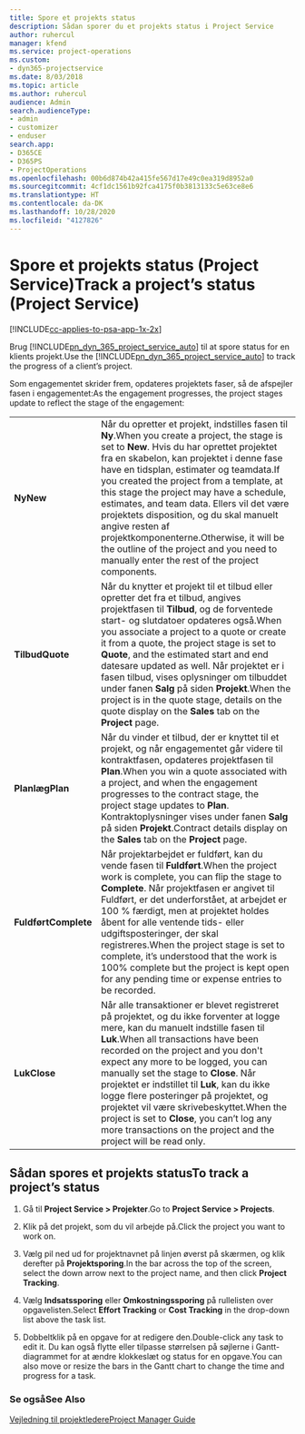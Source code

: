 ```yaml
---
title: Spore et projekts status
description: Sådan sporer du et projekts status i Project Service
author: ruhercul
manager: kfend
ms.service: project-operations
ms.custom:
- dyn365-projectservice
ms.date: 8/03/2018
ms.topic: article
ms.author: ruhercul
audience: Admin
search.audienceType:
- admin
- customizer
- enduser
search.app:
- D365CE
- D365PS
- ProjectOperations
ms.openlocfilehash: 00b6d874b42a415fe567d17e49c0ea319d8952a0
ms.sourcegitcommit: 4cf1dc1561b92fca4175f0b3813133c5e63ce8e6
ms.translationtype: HT
ms.contentlocale: da-DK
ms.lasthandoff: 10/28/2020
ms.locfileid: "4127826"
---
```

# <a name="track-a-projects-status-project-service"></a><span data-ttu-id="b444d-103">Spore et projekts status (Project Service)</span><span class="sxs-lookup"><span data-stu-id="b444d-103">Track a project’s status (Project Service)</span></span>

[!INCLUDE[cc-applies-to-psa-app-1x-2x](../includes/cc-applies-to-psa-app-1x-2x.md)]

<span data-ttu-id="b444d-104">Brug [!INCLUDE[pn_dyn_365_project_service_auto](../includes/pn-dyn-365-project-service-auto.md)] til at spore status for en klients projekt.</span><span class="sxs-lookup"><span data-stu-id="b444d-104">Use the [!INCLUDE[pn_dyn_365_project_service_auto](../includes/pn-dyn-365-project-service-auto.md)] to track the progress of a client’s project.</span></span>  

<span data-ttu-id="b444d-105">Som engagementet skrider frem, opdateres projektets faser, så de afspejler fasen i engagementet:</span><span class="sxs-lookup"><span data-stu-id="b444d-105">As the engagement progresses, the project stages update to reflect the stage of the engagement:</span></span>  


|              |                                                                                                                                                                                                                                                                                                  |
|--------------|--------------------------------------------------------------------------------------------------------------------------------------------------------------------------------------------------------------------------------------------------------------------------------------------------|
|   <span data-ttu-id="b444d-106">**Ny**</span><span class="sxs-lookup"><span data-stu-id="b444d-106">**New**</span></span>    | <span data-ttu-id="b444d-107">Når du opretter et projekt, indstilles fasen til **Ny**.</span><span class="sxs-lookup"><span data-stu-id="b444d-107">When you create a project, the stage is set to **New**.</span></span> <span data-ttu-id="b444d-108">Hvis du har oprettet projektet fra en skabelon, kan projektet i denne fase have en tidsplan, estimater og teamdata.</span><span class="sxs-lookup"><span data-stu-id="b444d-108">If you created the project from a template, at this stage the project may have a schedule, estimates, and team data.</span></span> <span data-ttu-id="b444d-109">Ellers vil det være projektets disposition, og du skal manuelt angive resten af projektkomponenterne.</span><span class="sxs-lookup"><span data-stu-id="b444d-109">Otherwise, it will be the outline of the project and you need to manually enter the rest of the project components.</span></span> |
|  <span data-ttu-id="b444d-110">**Tilbud**</span><span class="sxs-lookup"><span data-stu-id="b444d-110">**Quote**</span></span>   |      <span data-ttu-id="b444d-111">Når du knytter et projekt til et tilbud eller opretter det fra et tilbud, angives projektfasen til **Tilbud**, og de forventede start- og slutdatoer opdateres også.</span><span class="sxs-lookup"><span data-stu-id="b444d-111">When you associate a project to a quote or create it from a quote, the project stage is set to **Quote**, and the estimated start and end datesare updated as well.</span></span> <span data-ttu-id="b444d-112">Når projektet er i fasen tilbud, vises oplysninger om tilbuddet under fanen **Salg** på siden **Projekt**.</span><span class="sxs-lookup"><span data-stu-id="b444d-112">When the project is in the quote stage, details on the quote display on the **Sales** tab on the **Project** page.</span></span>      |
|   <span data-ttu-id="b444d-113">**Planlæg**</span><span class="sxs-lookup"><span data-stu-id="b444d-113">**Plan**</span></span>   |                                     <span data-ttu-id="b444d-114">Når du vinder et tilbud, der er knyttet til et projekt, og når engagementet går videre til kontraktfasen, opdateres projektfasen til **Plan**.</span><span class="sxs-lookup"><span data-stu-id="b444d-114">When you win a quote associated with a project, and when the engagement progresses to the contract stage, the project stage updates to **Plan**.</span></span> <span data-ttu-id="b444d-115">Kontraktoplysninger vises under fanen **Salg** på siden **Projekt**.</span><span class="sxs-lookup"><span data-stu-id="b444d-115">Contract details display on the **Sales** tab on the **Project** page.</span></span>                                      |
| <span data-ttu-id="b444d-116">**Fuldført**</span><span class="sxs-lookup"><span data-stu-id="b444d-116">**Complete**</span></span> |                    <span data-ttu-id="b444d-117">Når projektarbejdet er fuldført, kan du vende fasen til **Fuldført**.</span><span class="sxs-lookup"><span data-stu-id="b444d-117">When the project work is complete, you can flip the stage to **Complete**.</span></span> <span data-ttu-id="b444d-118">Når projektfasen er angivet til Fuldført, er det underforstået, at arbejdet er 100 % færdigt, men at projektet holdes åbent for alle ventende tids- eller udgiftsposteringer, der skal registreres.</span><span class="sxs-lookup"><span data-stu-id="b444d-118">When the project stage is set to complete, it’s understood that the work is 100% complete but the project is kept open for any pending time or expense entries to be recorded.</span></span>                     |
|  <span data-ttu-id="b444d-119">**Luk**</span><span class="sxs-lookup"><span data-stu-id="b444d-119">**Close**</span></span>   |           <span data-ttu-id="b444d-120">Når alle transaktioner er blevet registreret på projektet, og du ikke forventer at logge mere, kan du manuelt indstille fasen til **Luk**.</span><span class="sxs-lookup"><span data-stu-id="b444d-120">When all transactions have been recorded on the project and you don't expect any more to be logged, you can manually set the stage to **Close**.</span></span> <span data-ttu-id="b444d-121">Når projektet er indstillet til **Luk**, kan du ikke logge flere posteringer på projektet, og projektet vil være skrivebeskyttet.</span><span class="sxs-lookup"><span data-stu-id="b444d-121">When the project is set to **Close**, you can’t log any more transactions on the project and the project will be read only.</span></span>           |

## <a name="to-track-a-projects-status"></a><span data-ttu-id="b444d-122">Sådan spores et projekts status</span><span class="sxs-lookup"><span data-stu-id="b444d-122">To track a project’s status</span></span>  

1.  <span data-ttu-id="b444d-123">Gå til **Project Service > Projekter**.</span><span class="sxs-lookup"><span data-stu-id="b444d-123">Go to **Project Service > Projects**.</span></span>  

2.  <span data-ttu-id="b444d-124">Klik på det projekt, som du vil arbejde på.</span><span class="sxs-lookup"><span data-stu-id="b444d-124">Click the project you want to work on.</span></span>  

3.  <span data-ttu-id="b444d-125">Vælg pil ned ud for projektnavnet på linjen øverst på skærmen, og klik derefter på **Projektsporing**.</span><span class="sxs-lookup"><span data-stu-id="b444d-125">In the bar across the top of the screen, select the down arrow next to the project name, and then click **Project Tracking**.</span></span>  

4.  <span data-ttu-id="b444d-126">Vælg **Indsatssporing** eller **Omkostningssporing** på rullelisten over opgavelisten.</span><span class="sxs-lookup"><span data-stu-id="b444d-126">Select **Effort Tracking** or **Cost Tracking** in the drop-down list above the task list.</span></span>  

5.  <span data-ttu-id="b444d-127">Dobbeltklik på en opgave for at redigere den.</span><span class="sxs-lookup"><span data-stu-id="b444d-127">Double-click any task to edit it.</span></span> <span data-ttu-id="b444d-128">Du kan også flytte eller tilpasse størrelsen på søjlerne i Gantt-diagrammet for at ændre klokkeslæt og status for en opgave.</span><span class="sxs-lookup"><span data-stu-id="b444d-128">You can also move or resize the bars in the Gantt chart to change the time and progress for a task.</span></span>  

### <a name="see-also"></a><span data-ttu-id="b444d-129">Se også</span><span class="sxs-lookup"><span data-stu-id="b444d-129">See Also</span></span>  
 [<span data-ttu-id="b444d-130">Vejledning til projektledere</span><span class="sxs-lookup"><span data-stu-id="b444d-130">Project Manager Guide</span></span>](../psa/project-manager-guide.md)
